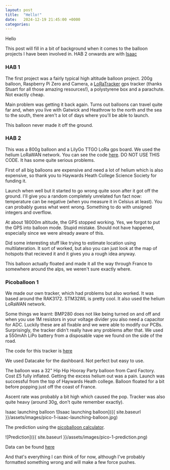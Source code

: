 ```yaml
---
layout: post
title:  "Hello!"
date:   2024-12-19 21:45:00 +0000
categories:
---
```

Hello

This post will fill in a bit of background when it comes to the balloon projects I have been involved in. HAB 2 onwards are with [Isaac](https://github.com/Sheep2259/)

### HAB 1

The first project was a fairly typical high altitude balloon project. 200g balloon, Raspberry Pi Zero and Camera, a [LoRaTracker](https://stuartsprojects.github.io/) gps tracker (thanks Stuart for all those amazing resources!), a polystyrene box and a parachute. Not exactly cheap.

Main problem was getting it back again. Turns out balloons can travel quite far and, when you live with Gatwick and Heathrow to the north and the sea to the south, there aren't a lot of days where you'll be able to launch.

This balloon never made it off the ground.

### HAB 2

This was a 800g balloon and a LilyGo TTGO LoRa gps board. We used the helium LoRaWAN network. You can see the code [here](https://github.com/goshawk22/balloon-tracker). DO NOT USE THIS CODE. It has some quite serious problems.

First of all big balloons are expensive and need a lot of helium which is also expensive, so thank you to Haywards Heath College Science Society for funding it.

Launch when well but it started to go wrong quite soon after it got off the ground. I'll give you a random completely unrelated fun fact now: temperature can be negative (when you measure it in Celsius at least). You can probably guess what went wrong. Something to do with unsigned integers and overflow.

At about 18000m altitude, the GPS stopped working. Yes, we forgot to put the GPS into balloon mode. Stupid mistake. Should not have happened, especially since we were already aware of this.

Did some interesting stuff like trying to estimate location using multilateration. It sort of worked, but also you can just look at the map of hotspots that recieved it and it gives you a rough idea anyway.

This balloon actually floated and made it all the way through France to somewhere around the alps, we weren't sure exactly where.

### Picoballoon 1

We made our own tracker, which had problems but also worked. It was based around the RAK3172. STM32WL is pretty cool. It also used the helium LoRaWAN network.

Some things we learnt: BMP280 does not like being turned on and off and when you use 1M resistors in your voltage divider you also need a capacitor for ADC. Luckily these are all fixable and we were able to modify our PCBs. Surprisingly, the tracker didn't really have any problems after that. We used a 550mAh LiPo battery from a disposable vape we found on the side of the road.

The code for this tracker is [here](https://github.com/goshawk22/picoballoon-tracker)

We used Datacake for the dashboard. Not perfect but easy to use.

The balloon was a 32" Hip Hip Hooray Party balloon from Card Factory. Cost £5 fully inflated. Getting the excess helium out was a pain.
Launch was successful from the top of Haywards Heath college. Balloon floated for a bit before popping just off the coast of France.

Ascent rate was probably a bit high which caused the pop. Tracker was also quite heavy (around 30g, don't quite remember exactly).

Isaac launching balloon
![Isaac launching balloon]({{ site.baseurl }}/assets/images/pico-1-isaac-launching-balloon.jpg)

The prediction using the [picoballoon calculator](https://tomastt7.github.io/superpressure/).

![Prediction]({{ site.baseurl }}/assets/images/pico-1-prediction.png)

Data can be found [here](https://raw.githubusercontent.com/goshawk22/balloons/refs/heads/master/data/pico-1.csv)

And that's everything I can think of for now, although I've probably formatted something wrong and will make a few force pushes.
